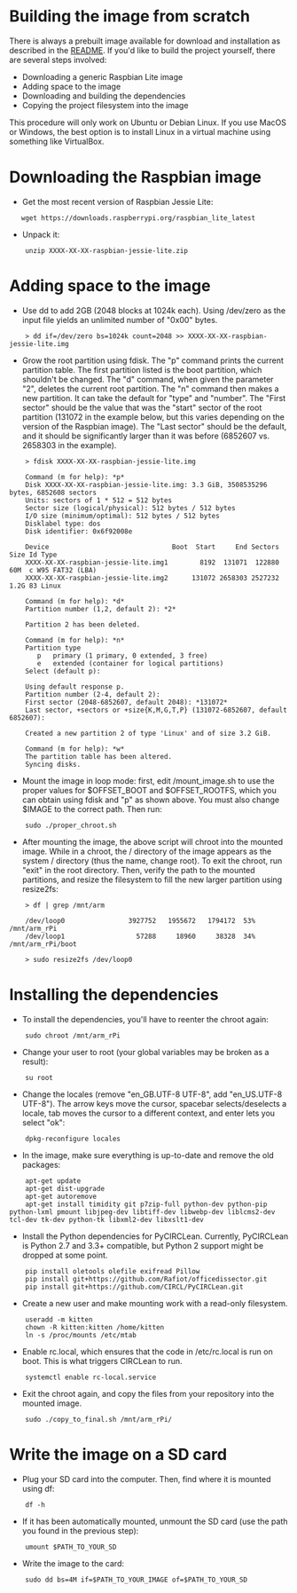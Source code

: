 Building the image from scratch
===============================

There is always a prebuilt image available for download and installation as
described in the [README](README.md). If you'd like to build the project yourself,
there are several steps involved:

* Downloading a generic Raspbian Lite image
* Adding space to the image
* Downloading and building the dependencies
* Copying the project filesystem into the image

This procedure will only work on Ubuntu or Debian Linux. If you use MacOS or
Windows, the best option is to install Linux in a virtual machine using
something like VirtualBox.

Downloading the Raspbian image
==============================

* Get the most recent version of Raspbian Jessie Lite:

```
   wget https://downloads.raspberrypi.org/raspbian_lite_latest
```

* Unpack it:

```
    unzip XXXX-XX-XX-raspbian-jessie-lite.zip
```

Adding space to the image
=========================

* Use dd to add 2GB (2048 blocks at 1024k each). Using /dev/zero as the input
file yields an unlimited number of "0x00" bytes.

```
    > dd if=/dev/zero bs=1024k count=2048 >> XXXX-XX-XX-raspbian-jessie-lite.img
```

* Grow the root partition using fdisk. The "p" command prints the current partition
table. The first partition listed is the boot partition, which shouldn't be changed.
The "d" command, when given the parameter "2", deletes the current root partition.
The "n" command then makes a new partition. It can take the default for "type"
and "number". The "First sector" should be the value that was the "start" sector of the root
partition (131072 in the example below, but this varies depending on the version of the
Raspbian image). The "Last sector" should be the default, and it should be significantly
larger than it was before (6852607 vs. 2658303 in the example).


```
    > fdisk XXXX-XX-XX-raspbian-jessie-lite.img

    Command (m for help): *p*
    Disk XXXX-XX-XX-raspbian-jessie-lite.img: 3.3 GiB, 3508535296 bytes, 6852608 sectors
    Units: sectors of 1 * 512 = 512 bytes
    Sector size (logical/physical): 512 bytes / 512 bytes
    I/O size (minimum/optimal): 512 bytes / 512 bytes
    Disklabel type: dos
    Disk identifier: 0x6f92008e

    Device                               Boot  Start     End Sectors  Size Id Type
    XXXX-XX-XX-raspbian-jessie-lite.img1        8192  131071  122880   60M  c W95 FAT32 (LBA)
    XXXX-XX-XX-raspbian-jessie-lite.img2      131072 2658303 2527232  1.2G 83 Linux

    Command (m for help): *d*
    Partition number (1,2, default 2): *2*

    Partition 2 has been deleted.

    Command (m for help): *n*
    Partition type
       p   primary (1 primary, 0 extended, 3 free)
       e   extended (container for logical partitions)
    Select (default p):

    Using default response p.
    Partition number (2-4, default 2):
    First sector (2048-6852607, default 2048): *131072*
    Last sector, +sectors or +size{K,M,G,T,P} (131072-6852607, default 6852607):

    Created a new partition 2 of type 'Linux' and of size 3.2 GiB.

    Command (m for help): *w*
    The partition table has been altered.
    Syncing disks.
```

* Mount the image in loop mode: first, edit /mount_image.sh to use the proper values
for $OFFSET_BOOT and $OFFSET_ROOTFS, which you can obtain using fdisk and "p" as
shown above. You must also change $IMAGE to the correct path. Then run:

```
    sudo ./proper_chroot.sh
```

* After mounting the image, the above script will chroot into the mounted image.
While in a chroot, the / directory of the image appears as the system / directory
(thus the name, change root). To exit the chroot, run "exit" in the root directory.
Then, verify the path to the mounted partitions, and resize the filesystem
to fill the new larger partition using resize2fs:

```
    > df | grep /mnt/arm

    /dev/loop0                3927752   1955672   1794172  53% /mnt/arm_rPi
    /dev/loop1                  57288     18960     38328  34% /mnt/arm_rPi/boot

    > sudo resize2fs /dev/loop0
```

Installing the dependencies
===========================

* To install the dependencies, you'll have to reenter the chroot again:

```
    sudo chroot /mnt/arm_rPi
```

* Change your user to root (your global variables may be broken as a result):

```
    su root
```

* Change the locales (remove "en_GB.UTF-8 UTF-8", add "en_US.UTF-8 UTF-8"). The
arrow keys move the cursor, spacebar selects/deselects a locale, tab moves the cursor
to a different context, and enter lets you select "ok":

```
    dpkg-reconfigure locales
```

* In the image, make sure everything is up-to-date and remove the old packages:

```
    apt-get update
    apt-get dist-upgrade
    apt-get autoremove
    apt-get install timidity git p7zip-full python-dev python-pip python-lxml pmount libjpeg-dev libtiff-dev libwebp-dev liblcms2-dev tcl-dev tk-dev python-tk libxml2-dev libxslt1-dev
```

* Install the Python dependencies for PyCIRCLean. Currently, PyCIRCLean is
Python 2.7 and 3.3+ compatible, but Python 2 support might be dropped at some point.

```
    pip install oletools olefile exifread Pillow
    pip install git+https://github.com/Rafiot/officedissector.git
    pip install git+https://github.com/CIRCL/PyCIRCLean.git
```

* Create a new user and make mounting work with a read-only filesystem. 

```
    useradd -m kitten
    chown -R kitten:kitten /home/kitten
    ln -s /proc/mounts /etc/mtab
```

* Enable rc.local, which ensures that the code in /etc/rc.local is run on boot.
This is what triggers CIRCLean to run.

```
    systemctl enable rc-local.service
```

* Exit the chroot again, and copy the files from your repository into the mounted
image.

```
    sudo ./copy_to_final.sh /mnt/arm_rPi/
```

Write the image on a SD card
============================

* Plug your SD card into the computer. Then, find where it is mounted using df:

```
    df -h
```

* If it has been automatically mounted, unmount the SD card (use the path you
found in the previous step):

```
    umount $PATH_TO_YOUR_SD
```

* Write the image to the card:

```
    sudo dd bs=4M if=$PATH_TO_YOUR_IMAGE of=$PATH_TO_YOUR_SD
```
